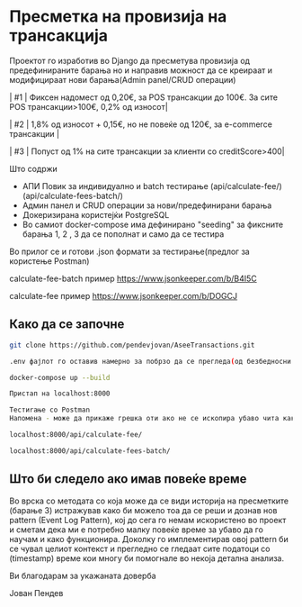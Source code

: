 # Пресметка на провизија на трансакција

Проектот го изработив во Django да пресметува провизија од предефинираните барања но и направив можност да се креираат и модифицираат нови барања(Admin panel/CRUD операции)

| #1 | Фиксен надомест од 0,20€, за POS трансакции до 100€. За сите POS трансакции>100€, 0,2% од износот|

| #2 | 1,8% од износот + 0,15€, но не повеќе од 120€, за e-commerce трансакции |

| #3 | Попуст од 1% на сите трансакции за клиенти со creditScore>400|


Што содржи

- АПИ Повик за индивидуално и batch тестирање (api/calculate-fee/) (api/calculate-fees-batch/)
- Админ панел и CRUD операции за нови/предефинирани барања
- Докеризирана користејќи PostgreSQL
- Во самиот docker-compose има дефинирано "seeding" за фиксните барања 1, 2 , 3 да се пополнат и само да се тестира

Во прилог се и готови .json формати за тестирање(предлог за користење Postman)
  
calculate-fee-batch пример https://www.jsonkeeper.com/b/B4I5C

calculate-fee  пример https://www.jsonkeeper.com/b/DOGCJ

## Како да се започне

```bash
git clone https://github.com/pendevjovan/AseeTransactions.git

.env фајлот го оставив намерно за побрзо да се прегледа(од безбедносни причини треба да е во .gitignore)

docker-compose up --build

Пристап на localhost:8000

Тестиrање со Postman
Напомена - може да прикаже грешка оти ако не се ископира убаво чита како празен простор после / (тестирано 9 пати :D)

localhost:8000/api/calculate-fee/

localhost:8000/api/calculate-fees-batch/
```

## Што би следело ако имав повеќе време

Во врска со методата со која може да се види историја на пресметките (барање 3) истражував како би можело тоа да се реши и дознав нов pattern (Event Log Pattern),
кој до сега го немам искористено во проект и сметам дека ми е потребно малку повеќе време за убаво да го научам и како функционира. Доколку го имплементирав овој pattern
би се чувал целиот контекст и прегледно се гледаат сите податоци со (timestamp) време кои многу би помогнале во некоја детална анализа.

Ви благодарам за укажаната доверба

Јован Пендев




